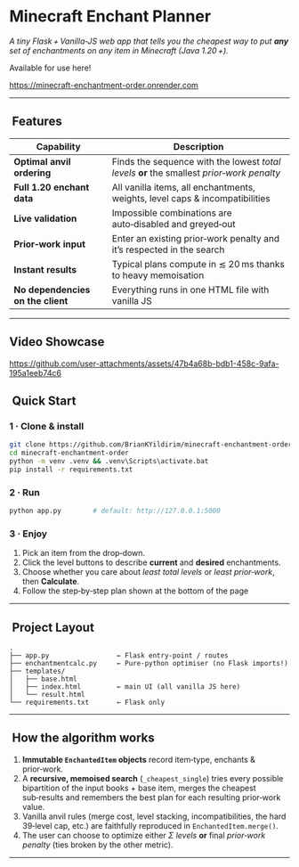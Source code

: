 # Minecraft Enchant Planner

*A tiny Flask + Vanilla‑JS web app that tells you the cheapest way to put **any** set of enchantments on any item in Minecraft (Java 1.20 +).*

Available for use here!

https://minecraft-enchantment-order.onrender.com

---

##  Features

| Capability                    | Description                                                                                                |
| ----------------------------- | ---------------------------------------------------------------------------------------------------------- |
| **Optimal anvil ordering**                          | Finds the sequence with the lowest *total levels* **or** the smallest *prior‑work penalty* |
| **Full 1.20 enchant data**                          | All vanilla items, all enchantments, weights, level caps & incompatibilities |
| **Live validation**                                 | Impossible combinations are auto‑disabled and greyed‑out |
| **Prior‑work input**                                | Enter an existing prior‑work penalty and it’s respected in the search |
| **Instant results**                                 | Typical plans compute in ≲ 20 ms thanks to heavy memoisation |
| **No dependencies on the client**                   | Everything runs in one HTML file with vanilla JS |

---

## Video Showcase

https://github.com/user-attachments/assets/47b4a68b-bdb1-458c-9afa-195a1eeb74c6


##  Quick Start

### 1 · Clone & install
```bash
git clone https://github.com/BrianKYildirim/minecraft-enchantment-order.git
cd minecraft-enchantment-order
python -m venv .venv && .venv\Scripts\activate.bat
pip install -r requirements.txt
````

### 2 · Run

```bash
python app.py        # default: http://127.0.0.1:5000
```

### 3 · Enjoy

1. Pick an item from the drop‑down.
2. Click the level buttons to describe **current** and **desired** enchantments.
3. Choose whether you care about *least total levels* or *least prior‑work*, then **Calculate**.
4. Follow the step‑by‑step plan shown at the bottom of the page 

---

##  Project Layout

```
.
├── app.py                 ← Flask entry‑point / routes
├── enchantmentcalc.py     ← Pure‑python optimiser (no Flask imports!)
├── templates/
│   ├── base.html
│   ├── index.html         ← main UI (all vanilla JS here)
│   └── result.html
└── requirements.txt       ← Flask only
```

---

##  How the algorithm works

1. **Immutable `EnchantedItem` objects** record item‑type, enchants & prior‑work.
2. A **recursive, memoised search** (`_cheapest_single`) tries every possible
   bipartition of the input books + base item, merges the cheapest sub‑results
   and remembers the best plan for each resulting prior‑work value.
3. Vanilla anvil rules (merge cost, level stacking, incompatibilities, the
   hard 39‑level cap, etc.) are faithfully reproduced in
   `EnchantedItem.merge()`.
4. The user can choose to optimize either
   *Σ levels* **or** final *prior‑work penalty* (ties broken by the other metric).

---
